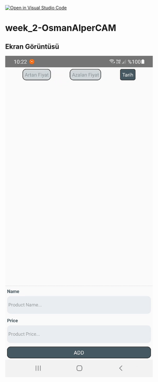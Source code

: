 [![Open in Visual Studio Code](https://classroom.github.com/assets/open-in-vscode-f059dc9a6f8d3a56e377f745f24479a46679e63a5d9fe6f495e02850cd0d8118.svg)](https://classroom.github.com/online_ide?assignment_repo_id=6410779&assignment_repo_type=AssignmentRepo)
# week_2-OsmanAlperCAM

## Ekran Görüntüsü
![Ekran Görüntüsü](urun_fiyat_listesi.gif)
